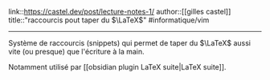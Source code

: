 link::https://castel.dev/post/lecture-notes-1/
author::[[gilles castel]]
title::"raccourcis pout taper du $\LaTeX$"
#informatique/vim 

----
Système de raccourcis (snippets) qui permet de taper du $\LaTeX$ aussi vite (ou presque) que l'écriture à la main.

Notamment utilisé par [[obsidian plugin LaTeX suite|LaTeX suite]].

